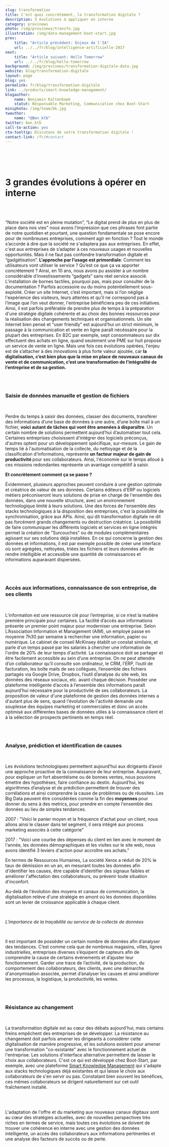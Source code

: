 ```yaml
---
slug: transformation
title: C'est quoi concrètement, la transformation digitale ?
description: 3 évolutions à appliquer en interne
category: provinews
photo: /img/provinews/transfo.jpg
illustration: /img/data-management-boot-start.jpg
prev:
    title: "Article précédent: Enjeux de l'IA"
    url: ../../fr/blog/intelligence-artificielle-2017
next:
    title: "Article suivant: Hello Tomorrow"
    url: ../../fr/blog/hello-tomorrow
background: /img/provinews/transformation-digitale-data.jpg
website: blog/transformation-digitale
layout: page
blog: yes
permalink: fr/blog/transformation-digitale
link: ../products/smart-knowledge-management/
blogauthor:
    name: Benjamin Kaltenbaek
    statut: Responsable Marketing, Communication chez Boot-Start
miniphoto: /img/team/bk.jpg
twauthor:
    name: "@Ben_ktb"
twitter: ben_ktb
call-to-action: yes
cta-tooltip: Discutons de votre transformation digitale !
contact-link: /fr/#contact
---
```


<br><br><br>
<h1> 3 grandes évolutions à opérer en interne </h1>
<br><br>



“Notre société est en pleine mutation”, “Le digital prend de plus en plus de place dans nos vies” nous avons l’impression
que ces phrases font partie de notre quotidien et pourtant, une question fondamentale se pose encore pour de
nombreuses entreprises, comment agir en fonction ? Tout le monde s’accorde à dire que la société ne s'adaptera pas aux
entreprises. En effet, c'est aux entreprises de s’adapter à ces nouveaux usages et nouvelles opportunités.
Mais il ne faut pas confondre transformation digitale et “gadgétisation”. <b> L’approche par l’usage est primordiale</b>:
Comment les utilisateurs vont utiliser le service ? Qu’est ce que ça va apporter concrètement ?
Ainsi, en 10 ans, nous avons pu assister à un nombre considérable d’investissements “gadgets” sans réel service associé.
L’installation de bornes tactiles, pourquoi pas, mais pour consulter de la documentation ?
Parfois accessoire ou du moins potentiellement sous-exploité.
Créer un site Internet, c’est important, mais si l’on néglige l'expérience des visiteurs,
leurs attentes et qu’il ne correspond pas à l’image que l’on veut donner, l'entreprise bénéficiera peu de ces initiatives.
Ainsi, il est parfois préférable de prendre plus de temps à la préparation d'une stratégie digitale cohérente et au choix
des bonnes ressources pour la réalisation des changements techniques et organisationnels.
Un site Internet bien pensé et “user friendly” est aujourd’hui un strict minimum, le passage à la communication et vente en ligne
paraît nécéssaire pour la plupart des entreprises. En B2C par exemple, sept consommateurs sur dix effectuent des achats en ligne, quand seulement une PME sur huit
propose un service de vente en ligne. Mais une fois ces évolutions opérées, l'enjeu est de s’attacher à des innovations
à plus forte valeur ajoutée, car <b> la digitalisation, c’est bien plus que la mise en place de nouveaux canaux de vente et
de communication, c’est une transformation de l’intégralité de l’entreprise et de sa gestion.</b>

<br><br>
<h3> Saisie de données manuelle et gestion de fichiers </h3>
<br>

Perdre du temps à saisir des données, classer des documents, transférer des informations d’une base de données à une autre,
d’une boîte mail à un fichier, <b>voici autant de tâches qui vont être amenées à disparaître</b>.
Un certain nombre de solutions permettent aujourd’hui d’automatiser tout cela. Certaines entreprises choisissent
d'intégrer des logiciels préconçus, d'autres optent pour un développement spécifique, sur-mesure.
Le gain de temps lié à l'automatisation de la collecte, du nettoyage et de la classification d'informations,
représente <b> un facteur majeur de gain de productivité </b> pour ses collaborateurs.
Ainsi, l'économie sur le temps alloué à ces missions redondantes représente un avantage compétitif à saisir.

__Et concrètement comment ça se passe ?__

Évidemment, plusieurs approches peuvent conduire à une gestion optimale et créatrice de valeur de ses données.
Certains éditeurs d'ERP ou logiciels métiers préconiseront leurs solutions de prise en charge de l'ensemble des données,
dans une nouvelle structure, avec un environnement technologique limité à leurs solutions.
Une des forces de l'ensemble des stacks technologiques à la disposition des entreprises,
c'est la possibilité de synchronisation, grâce aux APIs. Ainsi, qui dit transformation digitale ne dit pas forcément
grands changements ou destruction créatrice. La possibilité de faire communiquer les différents logiciels et services en
ligne intégrés permet la création de "Surcouches" ou de modules complémentaires agissant sur ses solutions déjà installées.
En ce qui concerne la gestion des données et informations, il est par exemple possible de créer une interface où sont agrégées,
nettoyées, triées les fichiers et leurs données afin de rendre intelligible et accessible une quantité de connaissances et
informations auparavant dispersées.

<br><br>
<h3>Accès aux informations, connaissance de son entreprise, de ses clients</h3>
<br>

L’information est une ressource clé pour l’entreprise, si ce n’est la matière première principale pour certaines.
La facilité d’accès aux informations présente un premier point majeur pour moderniser une entreprise.
Selon L’Association Information et Management (AIM), un employé passe en moyenne 7h30 par semaine à rechercher une
information, papier ou numérique. Le cabinet de conseil McKinsey établit un constat similaire, et parle d'un temps passé
par les salariés à chercher une information de l'ordre de 20% de leur temps d'activité.
La connaissance doit se partager et être facilement accessible au sein d’une entreprise.
On ne peut attendre d’un collaborateur qu’il consulte son ordinateur, le CRM, l’ERP, l’outil de facturation,
les boîte mails de ses collègues, l’ensemble des fichiers partagés via Google Drive, Dropbox, l’outil d’analyse du site web,
les données des réseaux sociaux, etc. avant chaque décision. Posséder une plateforme intelligente d’accès à l’ensemble des
informations paraît aujourd’hui nécessaire pour la productivité de ses collaborateurs.
La proposition de valeur d'une plateforme de gestion des données internes a d'autant plus de sens,
quand l'évolution de l'activité demande une souplesse des équipes marketing et commerciales et donc un accès
optimisé aux différentes bases de données utiles à la connaissance client et à la sélection de prospects pertinents en temps réel.

<br><br>
<h3> Analyse, prédiction et identification de causes </h3>
<br>

Les évolutions technologiques permettent aujourd’hui aux dirigeants d’avoir une approche proactive de la connaissance
de leur entreprise. Auparavant, pour expliquer un fort absentéisme ou de bonnes ventes, nous pouvions émettre des hypothèses,
faire confiance au destin. Aujourd’hui, les algorithmes d’analyse et de prédiction permettent de trouver des corrélations et
ainsi comprendre la cause de problèmes ou de réussites. Les Big Data peuvent être considérées comme la fin des
<b> moyennes </b> pour donner du sens à des metrics, pour prendre en compte l'ensemble des données au lieu de simples tendances.

2007 : "Voici le panier moyen et la fréquence d'achat pour un client, nous allons ainsi le classer dans tel segment,
il sera intégré aux process marketing associés à cette catégorie"

2017 : "Voici une courbe des dépenses du client en lien avec le moment de l'année, les données démographiques et les
visites sur le site web, nous avons identifié 3 leviers d'action pour accroître ses achats."

En termes de Ressources Humaines, La société Xerox a réduit de 20% le taux de démission en un an, en mesurant toutes
les données afin d'identifier les causes, être capable
d'identifier des signaux faibles et améliorer l'affectation des collaborateurs,
ou prévenir toute situation d'inconfort.

Au-delà de l'évolution des moyens et canaux de communication, la digitalisation relève d'une stratégie en amont où
les données disponibles sont un levier de croissance applicable à chaque client.


<br>

<i> L'importance de la traçabilité au service de la collecte de données </i>

<br>

Il est important de posséder un certain nombre de données afin d’analyser des tendances.
C’est comme cela que de nombreux magasins, villes, lignes industrielles, entreprises diverses s’équipent de capteurs afin
de comprendre la cause de certains événements et d’ajuster leur fonctionnement.
Garder une trace de l’activité, de la production, du comportement des collaborateurs, des clients,
avec une démarche d'anonymisation associée, permet d’analyser les causes et ainsi améliorer les processus, la logistique,
la productivité, les ventes.

<br><br>

<h3> Résistance au changement </h3>

<br>

La transformation digitale est au cœur des débats aujourd'hui, mais certains freins empêchent des entreprises de se
développer. La résistance au changement doit parfois amener les dirigeants à considérer cette digitalisation de manière
progressive, et les solutions existent pour amener une transformation "co-existante" avec le fonctionnement
actuel de l'entreprise. Les solutions d'interface alternative permettent de laisser le choix aux collaborateurs.
C'est ce qui est développé chez Boot-Start, par exemple, avec une plateforme [Smart Knowledge Management]({{page.link}}) qui s'adapte aux
stacks technologiques déjà existantes et qui laisse le choix aux collaborateurs de s'en servir ou pas.
Constatant bien souvent les bénéfices, ces mêmes collaborateurs se dirigent naturellement sur cet outil fraîchement installé.

<br><br>

L'adaptation de l'offre et du marketing aux nouveaux canaux digitaux sont au cœur des stratégies actuelles,
avec de nouvelles perspectives très riches en termes de service, mais toutes ces évolutions se doivent de
trouver une cohérence en interne avec une gestion des données intelligente, un accès des collaborateurs
aux informations pertinentes et une analyse des facteurs de succès ou de perte.

<br><br>
<br><br>

